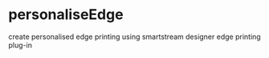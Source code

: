 # personaliseEdge
create personalised edge printing using smartstream designer edge printing plug-in
